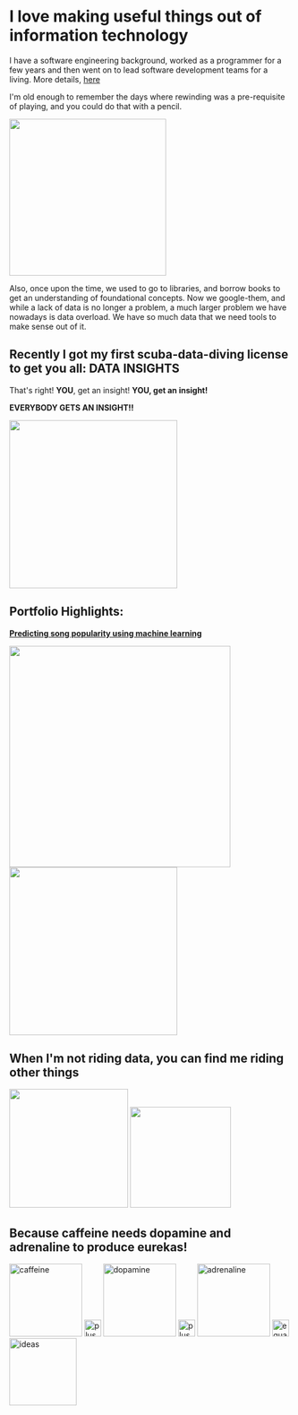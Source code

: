 
# I love making useful things out of information technology

I have a software engineering background, worked as a programmer for a few years and then went on to lead software development teams for a living. More details, [here](https://www.linkedin.com/in/josephhigaki/)

I'm old enough to remember the days where rewinding was a pre-requisite of playing, and you could do that with a pencil.

<img src="https://user-images.githubusercontent.com/11904085/125537627-10525f1c-0a7c-491a-adf9-aadb782c1a57.png" width="280">

Also, once upon the time, we used to go to libraries, and borrow books to get an understanding of foundational concepts. Now we google-them, and while a lack of data is no longer a problem, a much larger problem we have nowadays is data overload.
We have so much data that we need tools to make sense out of it.

## Recently I got my first scuba-data-diving license to get you all: **DATA INSIGHTS**

That's right!  **YOU**, get an insight! **YOU, get an insight!**

**EVERYBODY GETS AN INSIGHT!!**

<img src="https://user-images.githubusercontent.com/11904085/125473540-bedf6f82-cbad-4050-9a5c-b10762df2d2e.png" width="300">
 
<!-- I promise you one thing, my joke skills aren't directly proportional to my data ones.-->



## Portfolio Highlights: 
**[Predicting song popularity using machine learning](https://github.com/joseph-higaki/music-hit-general)**

<span>
<img src="https://user-images.githubusercontent.com/11904085/125500268-e2c228e7-11fe-4264-93e6-4ee746c8d7d4.png" width="395">
<img src="https://user-images.githubusercontent.com/11904085/125500214-e5027bcf-d08c-438b-89ca-0262700ca21a.png" width="300">
</span>

## When I'm not riding data, you can find me riding other things

<span>
<img src="https://user-images.githubusercontent.com/11904085/125492432-13c8c11c-c989-432e-a289-411a9f557d80.png" width="212">
<img src="https://user-images.githubusercontent.com/11904085/125492457-348ecbaf-c5e8-4f29-a16e-833b5c468197.png" width="180">
</span>

## Because **caffeine** needs **dopamine** and **adrenaline** to produce **eurekas!**

<span>
<img src="https://user-images.githubusercontent.com/11904085/125481452-46bf9ebd-2d43-40bc-95fc-1647ba9f7195.png" width="130" alt="caffeine"> 
<img src="https://user-images.githubusercontent.com/11904085/125490325-da64a758-a1e0-4225-9546-181aef3c7117.png" width="30" alt="plus">  
<img src="https://user-images.githubusercontent.com/11904085/125480992-f0c9f297-744b-455f-8b48-6fdbd6cf39ca.png" width="130" alt="dopamine"> 
<img src="https://user-images.githubusercontent.com/11904085/125490325-da64a758-a1e0-4225-9546-181aef3c7117.png" width="30" alt="plus">  
<img src="https://user-images.githubusercontent.com/11904085/125481715-1826605a-fe42-4f09-8211-2038c5916c62.png" width="130" alt="adrenaline"> 
<img src="https://user-images.githubusercontent.com/11904085/125490859-34951a8c-f26a-45f7-ab89-d361314478a7.png" width="30" alt="equals">  
<img src="https://user-images.githubusercontent.com/11904085/125489215-93891a29-7d13-4f61-a45b-aab950d2d1be.png" width="120" alt="ideas"> 
</span>

<!--
**joseph-higaki/joseph-higaki** is a ✨ _special_ ✨ repository because its `README.md` (this file) appears on your GitHub profile.

Here are some ideas to get you started:

- 🔭 I’m currently working on ...
- 🌱 I’m currently learning ...
- 👯 I’m looking to collaborate on ...
- 🤔 I’m looking for help with ...
- 💬 Ask me about ...
- 📫 How to reach me: ...
- 😄 Pronouns: ...
- ⚡ Fun fact: ...
-->
